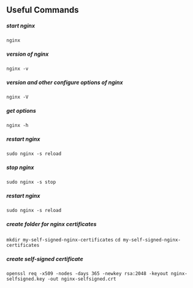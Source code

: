 ## Useful Commands

##### start nginx
`nginx`

##### version of nginx
`nginx -v`

##### version and other configure options of nginx
`nginx -V`

##### get options
`nginx -h`

##### restart nginx
`sudo nginx -s reload`

##### stop nginx
`sudo nginx -s stop`  

##### restart nginx
`sudo nginx -s reload`

##### create folder for nginx certificates
`mkdir my-self-signed-nginx-certificates`
`cd my-self-signed-nginx-certificates`

##### create self-signed certificate
`openssl req -x509 -nodes -days 365 -newkey rsa:2048 -keyout nginx-selfsigned.key -out nginx-selfsigned.crt`